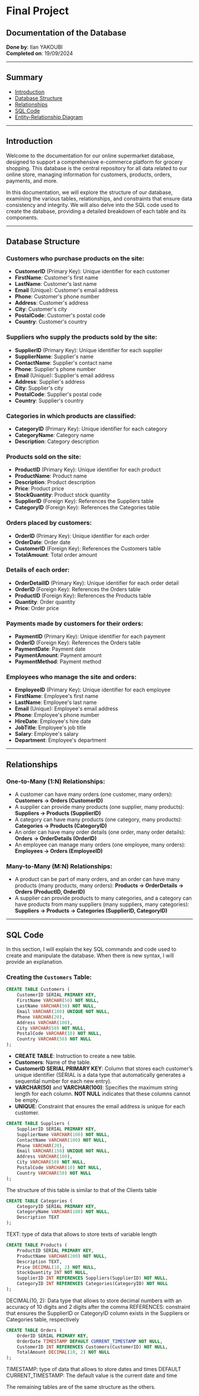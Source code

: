 # Final Project

## Documentation of the Database

**Done by**: Ilan YAKOUBI  
**Completed on**: 19/09/2024

---

## Summary

- [Introduction](#introduction)
- [Database Structure](#database-structure)
- [Relationships](#relationships)
- [SQL Code](#sql-code)
- [Entity-Relationship Diagram](#entity-relationship-diagram)

---

## Introduction

Welcome to the documentation for our online supermarket database, designed to support a comprehensive e-commerce platform for grocery shopping. This database is the central repository for all data related to our online store, managing information for customers, products, orders, payments, and more.

In this documentation, we will explore the structure of our database, examining the various tables, relationships, and constraints that ensure data consistency and integrity. We will also delve into the SQL code used to create the database, providing a detailed breakdown of each table and its components.

---

## Database Structure

### Customers who purchase products on the site:
- **CustomerID** (Primary Key): Unique identifier for each customer
- **FirstName**: Customer's first name
- **LastName**: Customer's last name
- **Email** (Unique): Customer's email address
- **Phone**: Customer's phone number
- **Address**: Customer's address
- **City**: Customer's city
- **PostalCode**: Customer's postal code
- **Country**: Customer's country

### Suppliers who supply the products sold by the site:
- **SupplierID** (Primary Key): Unique identifier for each supplier
- **SupplierName**: Supplier's name
- **ContactName**: Supplier's contact name
- **Phone**: Supplier's phone number
- **Email** (Unique): Supplier's email address
- **Address**: Supplier's address
- **City**: Supplier's city
- **PostalCode**: Supplier's postal code
- **Country**: Supplier's country

### Categories in which products are classified:
- **CategoryID** (Primary Key): Unique identifier for each category
- **CategoryName**: Category name
- **Description**: Category description

### Products sold on the site:
- **ProductID** (Primary Key): Unique identifier for each product
- **ProductName**: Product name
- **Description**: Product description
- **Price**: Product price
- **StockQuantity**: Product stock quantity
- **SupplierID** (Foreign Key): References the Suppliers table
- **CategoryID** (Foreign Key): References the Categories table

### Orders placed by customers:
- **OrderID** (Primary Key): Unique identifier for each order
- **OrderDate**: Order date
- **CustomerID** (Foreign Key): References the Customers table
- **TotalAmount**: Total order amount

### Details of each order:
- **OrderDetailID** (Primary Key): Unique identifier for each order detail
- **OrderID** (Foreign Key): References the Orders table
- **ProductID** (Foreign Key): References the Products table
- **Quantity**: Order quantity
- **Price**: Order price

### Payments made by customers for their orders:
- **PaymentID** (Primary Key): Unique identifier for each payment
- **OrderID** (Foreign Key): References the Orders table
- **PaymentDate**: Payment date
- **PaymentAmount**: Payment amount
- **PaymentMethod**: Payment method

### Employees who manage the site and orders:
- **EmployeeID** (Primary Key): Unique identifier for each employee
- **FirstName**: Employee's first name
- **LastName**: Employee's last name
- **Email** (Unique): Employee's email address
- **Phone**: Employee's phone number
- **HireDate**: Employee's hire date
- **JobTitle**: Employee's job title
- **Salary**: Employee's salary
- **Department**: Employee's department

---

## Relationships

### One-to-Many (1:N) Relationships:
- A customer can have many orders (one customer, many orders): **Customers -> Orders (CustomerID)**
- A supplier can provide many products (one supplier, many products): **Suppliers -> Products (SupplierID)**
- A category can have many products (one category, many products): **Categories -> Products (CategoryID)**
- An order can have many order details (one order, many order details): **Orders -> OrderDetails (OrderID)**
- An employee can manage many orders (one employee, many orders): **Employees -> Orders (EmployeeID)**

### Many-to-Many (M:N) Relationships:
- A product can be part of many orders, and an order can have many products (many products, many orders): **Products -> OrderDetails -> Orders (ProductID, OrderID)**
- A supplier can provide products to many categories, and a category can have products from many suppliers (many suppliers, many categories): **Suppliers -> Products -> Categories (SupplierID, CategoryID)**










---

## SQL Code

In this section, I will explain the key SQL commands and code used to create and manipulate the database. When there is new syntax, I will provide an explanation.

### Creating the `Customers` Table:
```sql
CREATE TABLE Customers (
    CustomerID SERIAL PRIMARY KEY,
    FirstName VARCHAR(50) NOT NULL,
    LastName VARCHAR(50) NOT NULL,
    Email VARCHAR(100) UNIQUE NOT NULL,
    Phone VARCHAR(20),
    Address VARCHAR(100),
    City VARCHAR(50) NOT NULL,
    PostalCode VARCHAR(10) NOT NULL,
    Country VARCHAR(50) NOT NULL
);
```

- **CREATE TABLE**: Instruction to create a new table.
- **Customers**: Name of the table.
- **CustomerID SERIAL PRIMARY KEY**: Column that stores each customer’s unique identifier (SERIAL is a data type that automatically generates a sequential number for each new entry).
- **VARCHAR(50)** and **VARCHAR(100)**: Specifies the maximum string length for each column. **NOT NULL** indicates that these columns cannot be empty.
- **UNIQUE**: Constraint that ensures the email address is unique for each customer.



```sql
CREATE TABLE Suppliers (
    SupplierID SERIAL PRIMARY KEY,
    SupplierName VARCHAR(100) NOT NULL,
    ContactName VARCHAR(100) NOT NULL,
    Phone VARCHAR(20),
    Email VARCHAR(150) UNIQUE NOT NULL,
    Address VARCHAR(100),
    City VARCHAR(50) NOT NULL,
    PostalCode VARCHAR(10) NOT NULL,
    Country VARCHAR(50) NOT NULL
);
```
The structure of this table is similar to that of the Clients table

```sql
CREATE TABLE Categories (
    CategoryID SERIAL PRIMARY KEY,
    CategoryName VARCHAR(100) NOT NULL,
    Description TEXT
);
```
TEXT: type of data that allows to store texts of variable length

```sql
CREATE TABLE Products (
    ProductID SERIAL PRIMARY KEY,
    ProductName VARCHAR(200) NOT NULL,
    Description TEXT,
    Price DECIMAL(10, 2) NOT NULL,
    StockQuantity INT NOT NULL,
    SupplierID INT REFERENCES Suppliers(SupplierID) NOT NULL,
    CategoryID INT REFERENCES Categories(CategoryID) NOT NULL
);
```
DECIMAL(10, 2): Data type that allows to store decimal numbers with an accuracy of 10 digits and 2 digits after the comma
REFERENCES: constraint that ensures the SupplierID or CategoryID column exists in the Suppliers or Categories table, respectively


```sql
CREATE TABLE Orders (
    OrderID SERIAL PRIMARY KEY,
    OrderDate TIMESTAMP DEFAULT CURRENT_TIMESTAMP NOT NULL,
    CustomerID INT REFERENCES Customers(CustomerID) NOT NULL,
    TotalAmount DECIMAL(10, 2) NOT NULL
);
```
TIMESTAMP: type of data that allows to store dates and times
DEFAULT CURRENT_TIMESTAMP: The default value is the current date and time

The remaining tables are of the same structure as the others.




















